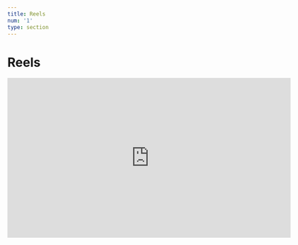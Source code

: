 ```yaml
---
title: Reels
num: '1'
type: section
---
```

# Reels

<iframe src="https://player.vimeo.com/video/269948888" width="640" height="360" frameborder="0" webkitallowfullscreen mozallowfullscreen allowfullscreen></iframe>
